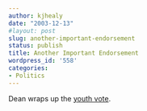 ```yaml
---
author: kjhealy
date: "2003-12-13"
#layout: post
slug: another-important-endorsement
status: publish
title: Another Important Endorsement
wordpress_id: '558'
categories:
- Politics
---
```


Dean wraps up the [youth vote](http://www.davidkrewinghaus.com/graham/archives/000155.html).
